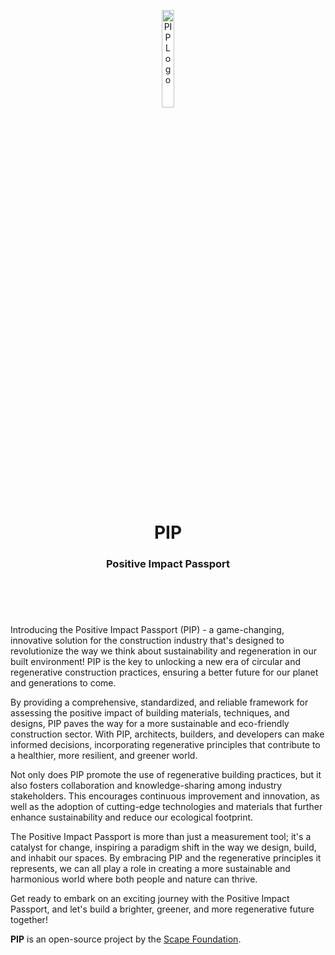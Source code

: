 <header>
<p align="center">
    <img src="assets/image/pip_logo_dark.png" width="20%" height="20%" alt="PIP Logo">
</p>
<h1 align='center' style='border-bottom: none;'>PIP</h1>
<h3 align='center'>Positive Impact Passport</h3>
</header>
<br/>



Introducing the Positive Impact Passport (PIP) - a game-changing, innovative solution for the construction industry that's designed to revolutionize the way we think about sustainability and regeneration in our built environment! PIP is the key to unlocking a new era of circular and regenerative construction practices, ensuring a better future for our planet and generations to come.

By providing a comprehensive, standardized, and reliable framework for assessing the positive impact of building materials, techniques, and designs, PIP paves the way for a more sustainable and eco-friendly construction sector. With PIP, architects, builders, and developers can make informed decisions, incorporating regenerative principles that contribute to a healthier, more resilient, and greener world.

Not only does PIP promote the use of regenerative building practices, but it also fosters collaboration and knowledge-sharing among industry stakeholders. This encourages continuous improvement and innovation, as well as the adoption of cutting-edge technologies and materials that further enhance sustainability and reduce our ecological footprint.

The Positive Impact Passport is more than just a measurement tool; it's a catalyst for change, inspiring a paradigm shift in the way we design, build, and inhabit our spaces. By embracing PIP and the regenerative principles it represents, we can all play a role in creating a more sustainable and harmonious world where both people and nature can thrive.

Get ready to embark on an exciting journey with the Positive Impact Passport, and let's build a brighter, greener, and more regenerative future together!


**PIP** is an open-source project by the [Scape Foundation](https://www.scape.foundation "Scape Foundation website").